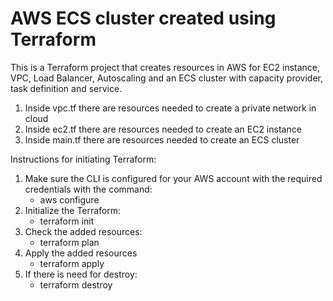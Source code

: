 # AWS ECS cluster created using Terraform
This is a Terraform project that creates resources in AWS for EC2 instance, VPC, Load Balancer, Autoscaling and an ECS cluster with capacity provider, task definition and service.

1. Inside vpc.tf there are resources needed to create a private network in cloud
2. Inside ec2.tf there are resources needed to create an EC2 instance
3. Inside main.tf there are resources needed to create an ECS cluster

Instructions for initiating Terraform:
1. Make sure the CLI is configured for your AWS account with the required credentials with the command:
   - aws configure
2. Initialize the Terraform:
   - terraform init
3. Check the added resources:
   - terraform plan
4. Apply the added resources
   - terraform apply
5. If there is need for destroy:
   - terraform destroy
   
